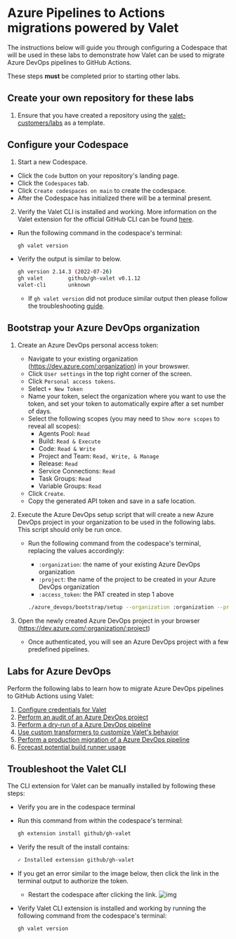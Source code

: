 # Azure Pipelines to Actions migrations powered by Valet

The instructions below will guide you through configuring a Codespace that will be used in these labs to demonstrate how Valet can be used to migrate Azure DevOps pipelines to GitHub Actions.

These steps **must** be completed prior to starting other labs.

## Create your own repository for these labs

1. Ensure that you have created a repository using the [valet-customers/labs](https://github.com/valet-customers/labs) as a template.

## Configure your Codespace

1. Start a new Codespace.

- Click the `Code` button on your repository's landing page.
- Click the `Codespaces` tab.
- Click `Create codespaces on main` to create the codespace.
- After the Codespace has initialized there will be a terminal present.

2. Verify the Valet CLI is installed and working. More information on the Valet extension for the official GitHub CLI can be found [here](https://github.com/github/gh-valet).

- Run the following command in the codespace's terminal:

  ```bash
  gh valet version
  ```

- Verify the output is similar to below.
  
  ```bash
  gh version 2.14.3 (2022-07-26)
  gh valet        github/gh-valet v0.1.12
  valet-cli       unknown
  ```

  - If `gh valet version` did not produce similar output then please follow the troubleshooting [guide](#troubleshoot-the-valet-cli).

## Bootstrap your Azure DevOps organization

1. Create an Azure DevOps personal access token:

    - Navigate to your existing organization (<https://dev.azure.com/:organization>) in your browswer.
    - Click `User settings` in the top right corner of the screen.
    - Click `Personal access tokens`.
    - Select `+ New Token`
    - Name your token, select the organization where you want to use the token, and set your token to automatically expire after a set number of days.
    - Select the following scopes (you may need to `Show more scopes` to reveal all scopes):
      - Agents Pool: `Read`
      - Build: `Read & Execute`
      - Code: `Read & Write`
      - Project and Team: `Read, Write, & Manage`
      - Release: `Read`
      - Service Connections: `Read`
      - Task Groups: `Read`
      - Variable Groups: `Read`
    - Click `Create`.
    - Copy the generated API token and save in a safe location.

2. Execute the Azure DevOps setup script that will create a new Azure DevOps project in your organization to be used in the following labs. This script should only be run once.

    - Run the following command from the codespace's terminal, replacing the values accordingly:
      - `:organization`: the name of your existing Azure DevOps organization
      - `:project`: the name of the project to be created in your Azure DevOps organization
      - `:access_token`: the PAT created in step 1 above

      ```bash
      ./azure_devops/bootstrap/setup --organization :organization --project :project --access-token :access-token
      ```

3. Open the newly created Azure DevOps project in your browser (<https://dev.azure.com/:organization/:project>)

    - Once authenticated, you will see an Azure DevOps project with a few predefined pipelines.

## Labs for Azure DevOps

Perform the following labs to learn how to migrate Azure DevOps pipelines to GitHub Actions using Valet:

1. [Configure credentials for Valet](1-configure.md)
2. [Perform an audit of an Azure DevOps project](2-audit.md)
3. [Perform a dry-run of a Azure DevOps pipeline](3-dry-run.md)
4. [Use custom transformers to customize Valet's behavior](4-custom-transformers.md)
5. [Perform a production migration of a Azure DevOps pipeline](5-migrate.md)
6. [Forecast potential build runner usage](6-forecast.md)

## Troubleshoot the Valet CLI

The CLI extension for Valet can be manually installed by following these steps:

- Verify you are in the codespace terminal
- Run this command from within the codespace's terminal:

  ```bash
  gh extension install github/gh-valet
  ```

- Verify the result of the install contains:

  ```bash
  ✓ Installed extension github/gh-valet
  ```

- If you get an error similar to the image below, then click the link in the terminal output to authorize the token.
  - Restart the codespace after clicking the link.
  ![img](https://user-images.githubusercontent.com/26442605/169588015-9414404f-82b6-4d0f-89d4-5f0e6941b029.png)
- Verify Valet CLI extension is installed and working by running the following command from the codespace's terminal:

  ```bash
  gh valet version
  ```
